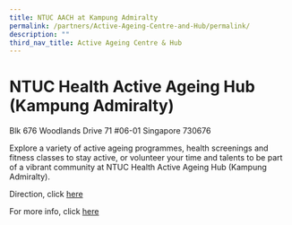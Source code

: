 ```yaml
---
title: NTUC AACH at Kampung Admiralty
permalink: /partners/Active-Ageing-Centre-and-Hub/permalink/
description: ""
third_nav_title: Active Ageing Centre & Hub
---
```

NTUC Health Active Ageing Hub (Kampung Admiralty)
=================================================

Blk 676 Woodlands Drive 71 #06-01 Singapore 730676

Explore a variety of active ageing programmes, health screenings and fitness classes to stay active, or volunteer your time and talents to be part of a vibrant community at NTUC Health Active Ageing Hub (Kampung Admiralty).

Direction, click [here](https://www.google.com.sg/maps/place/676+Woodlands+Drive+71,+Singapore+730620/@1.4397799,103.7986169,17z/data=!3m1!4b1!4m5!3m4!1s0x31da13757b71ff87:0xf4b5be7d48fca76a!8m2!3d1.4397745!4d103.8008056)

For more info, click [here](https://ntuchealth.sg/active-ageing/locations/active-ageing-hub-kampung-admiralty)

